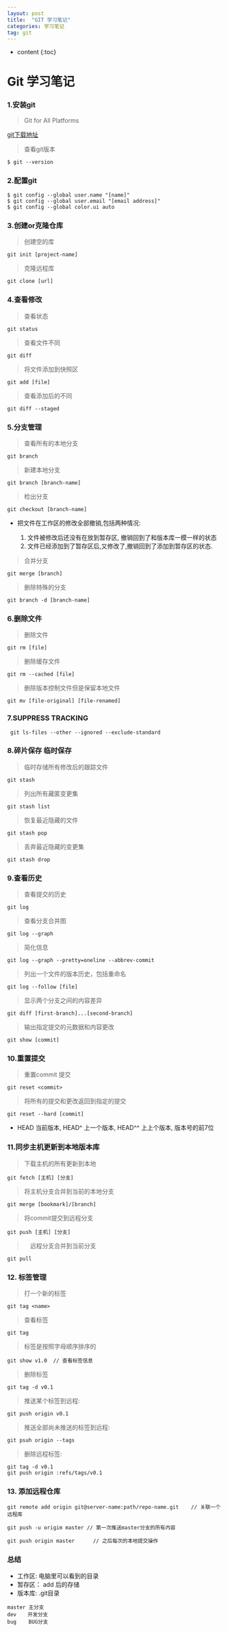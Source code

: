 ```yaml
---
layout: post
title:  "GIT 学习笔记"
categories: 学习笔记
tag: git
---
```


* content
{:toc}


# Git 学习笔记

<!--more-->

### 1.安装git

> Git for All Platforms

[git下载地址](http://git-scm.com) 

> 查看git版本

```
$ git --version
```

### 2.配置git

```
$ git config --global user.name "[name]"
$ git config --global user.email "[email address]"
$ git config --global color.ui auto
```


### 3.创建or克隆仓库

>创建空的库

```
git init [project-name]
```

> 克隆远程库

```
git clone [url]
```

### 4.查看修改

> 查看状态

```
git status
```

> 查看文件不同

```
git diff
```

> 将文件添加到快照区

```
git add [file]
```

> 查看添加后的不同

```
git diff --staged

```

### 5.分支管理

> 查看所有的本地分支

```
git branch
```

> 新建本地分支

```
git branch [branch-name]
```

> 检出分支

```
git checkout [branch-name]
```
- 把文件<filename>在工作区的修改全部撤销,包括两种情况:
   1. <filename> 文件被修改后还没有在放到暂存区, 撤销回到了和版本库一模一样的状态
   2. <filename> 文件已经添加到了暂存区后,又修改了,撤销回到了添加到暂存区的状态.

> 合并分支

``` 
git merge [branch]
```

> 删除特殊的分支

``` 
git branch -d [branch-name]
```

### 6.删除文件

> 删除文件
```
git rm [file]
```

> 删除缓存文件

```
git rm --cached [file]
```

> 删除版本控制文件但是保留本地文件

```
git mv [file-original] [file-renamed]
```

### 7.SUPPRESS TRACKING

```
 git ls-files --other --ignored --exclude-standard
```

### 8.碎片保存 临时保存

> 临时存储所有修改后的跟踪文件

```
git stash
```

> 列出所有藏匿变更集

```
git stash list
```

> 恢复最近隐藏的文件

```
git stash pop
```

> 丢弃最近隐藏的变更集

``` 
git stash drop
```

### 9.查看历史


> 查看提交的历史

``` 
git log
```

> 查看分支合并图

```
git log --graph
```

> 简化信息

``` 
git log --graph --pretty=oneline --abbrev-commit
```

> 列出一个文件的版本历史，包括重命名

``` 
git log --follow [file]
```

> 显示两个分支之间的内容差异

```
git diff [first-branch]...[second-branch]
```

> 输出指定提交的元数据和内容更改

``` 
git show [commit]
```

### 10.重置提交

>  重置commit 提交

```
git reset <commit>
```

> 将所有的提交和更改返回到指定的提交 

``` 
git reset --hard [commit]
```
* HEAD 当前版本, HEAD^ 上一个版本, HEAD^^ 上上个版本, 版本号的前7位
 

### 11.同步主机更新到本地版本库

> 下载主机的所有更新到本地

```
git fetch [主机] [分支]
```

> 将主机分支合并到当前的本地分支

``` 
git merge [bookmark]/[branch]
```

> 将commit提交到远程分支　

``` 
git push [主机] [分支]
```

>　远程分支合并到当前分支

``` 
git pull
```

### 12.  标签管理

> 打一个新的标签

``` 
git tag <name>		
```

> 查看标签

``` 
git tag  
```

>标签是按照字母顺序排序的

```
git show v1.0  // 查看标签信息
```
> 删除标签

```
git tag -d v0.1
```

>推送某个标签到远程:

``` 
git push origin v0.1
```

> 推送全部尚未推送的标签到远程:

``` 
git psuh origin --tags
```

> 删除远程标签:

``` 
git tag -d v0.1
git push origin :refs/tags/v0.1
```

### 13. 添加远程仓库

``` 
git remote add origin git@server-name:path/repo-name.git	// 关联一个远程库

git push -u origim master // 第一次推送master分支的所有内容

git push origin master		// 之后每次的本地提交操作
```
	
### 总结

* 工作区: 电脑里可以看到的目录
* 暂存区： add 后的存储
* 版本库: .git目录

``` 
master 主分支
dev 　 开发分支
bug    BUG分支
```


